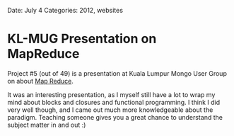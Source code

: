 Date: July 4
Categories: 2012, websites

# KL-MUG Presentation on MapReduce

Project #5 (out of 49) is a presentation at Kuala Lumpur Mongo User Group on about [Map Reduce](/presentations/klmug-mapreduce).

It was an interesting presentation, as I myself still have a lot to wrap my mind about blocks and closures and functional programming. I think I did very well though, and I came out much more knowledgeable about the paradigm. Teaching someone gives you a great chance to understand the subject matter in and out :)